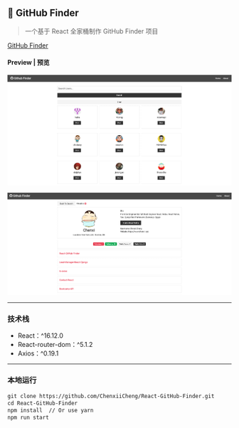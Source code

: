 ## 🏹 GitHub Finder

> 一个基于 React 全家桶制作 GitHub Finder 项目

[ GitHub Finder ](https://github.chenxii.xyz)

#### Preview | 预览

![image-20191024232242863](./imgs/github1.png)

![image-20191024234724936](./imgs/github2.png)

---

### 技术栈

- React：^16.12.0
- React-router-dom：^5.1.2
- Axios：^0.19.1

---

### 本地运行

```
git clone https://github.com/ChenxiiCheng/React-GitHub-Finder.git
cd React-GitHub-Finder
npm install  // Or use yarn
npm run start
```
